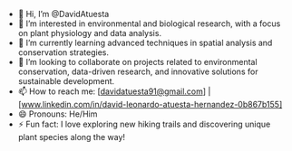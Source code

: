 - 👋 Hi, I’m @DavidAtuesta
- 👀 I’m interested in environmental and biological research, with a focus on plant physiology and data analysis.
- 🌱 I’m currently learning advanced techniques in spatial analysis and conservation strategies.
- 💞️ I’m looking to collaborate on projects related to environmental conservation, data-driven research, and innovative solutions for sustainable development.
- 📫 How to reach me: [davidatuesta91@gmail.com] | [www.linkedin.com/in/david-leonardo-atuesta-hernandez-0b867b155]
- 😄 Pronouns: He/Him
- ⚡ Fun fact: I love exploring new hiking trails and discovering unique plant species along the way!

